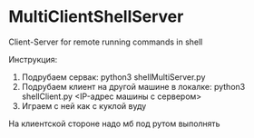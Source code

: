 # MultiClientShellServer
Client-Server for remote running commands in shell

Инструкция:

1. Подрубаем сервак: python3 shellMultiServer.py
2. Подрубаем клиент на другой машине в локалке: python3 shellClient.py <IP-адрес машины с сервером>
3. Играем с ней как с куклой вуду

На клиентской стороне надо мб под рутом выполнять
